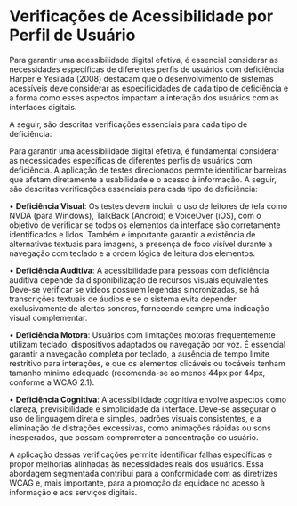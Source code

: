 # Verificações de Acessibilidade por Perfil de Usuário

Para garantir uma acessibilidade digital efetiva, é essencial considerar as necessidades específicas de diferentes perfis de usuários com deficiência. Harper e Yesilada (2008) destacam que o desenvolvimento de sistemas acessíveis deve considerar as especificidades de cada tipo de deficiência e a forma como esses aspectos impactam a interação dos usuários com as interfaces digitais.

A seguir, são descritas verificações essenciais para cada tipo de deficiência:

Para garantir uma acessibilidade digital efetiva, é fundamental considerar as necessidades específicas de diferentes perfis de usuários com deficiência. A aplicação de testes direcionados permite identificar barreiras que afetam diretamente a usabilidade e o acesso à informação. A seguir, são descritas verificações essenciais para cada tipo de deficiência:

•	**Deficiência Visual**: Os testes devem incluir o uso de leitores de tela como NVDA (para Windows), TalkBack (Android) e VoiceOver (iOS), com o objetivo de verificar se todos os elementos da interface são corretamente identificados e lidos. Também é importante garantir a existência de alternativas textuais para imagens, a presença de foco visível durante a navegação com teclado e a ordem lógica de leitura dos elementos.

•	**Deficiência Auditiva**: A acessibilidade para pessoas com deficiência auditiva depende da disponibilização de recursos visuais equivalentes. Deve-se verificar se vídeos possuem legendas sincronizadas, se há transcrições textuais de áudios e se o sistema evita depender exclusivamente de alertas sonoros, fornecendo sempre uma indicação visual complementar.

•	**Deficiência Motora**: Usuários com limitações motoras frequentemente utilizam teclado, dispositivos adaptados ou navegação por voz. É essencial garantir a navegação completa por teclado, a ausência de tempo limite restritivo para interações, e que os elementos clicáveis ou tocáveis tenham tamanho mínimo adequado (recomenda-se ao menos 44px por 44px, conforme a WCAG 2.1).

•	**Deficiência Cognitiva**: A acessibilidade cognitiva envolve aspectos como clareza, previsibilidade e simplicidade da interface. Deve-se assegurar o uso de linguagem direta e simples, padrões visuais consistentes, e a eliminação de distrações excessivas, como animações rápidas ou sons inesperados, que possam comprometer a concentração do usuário.

A aplicação dessas verificações permite identificar falhas específicas e propor melhorias alinhadas às necessidades reais dos usuários. Essa abordagem segmentada contribui para a conformidade com as diretrizes WCAG e, mais importante, para a promoção da equidade no acesso à informação e aos serviços digitais.
